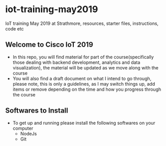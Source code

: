 # iot-training-may2019
IoT training May 2019 at Strathmore, resources, starter files, instructions, code etc

## Welcome to Cisco IoT 2019
- In this repo, you will find material for part of the course(specifically those dealing with backend development, analytics and data visualization), the material will be updated as we move along with the course
- You will also find a draft document on what I intend to go through, please note, this is only a guidelines, as I may switch things up, add items or remove depending on the time and how you progress through the course

## Softwares to Install
- To get up and running please install the following softwares on your computer
    - NodeJs
    - Git
